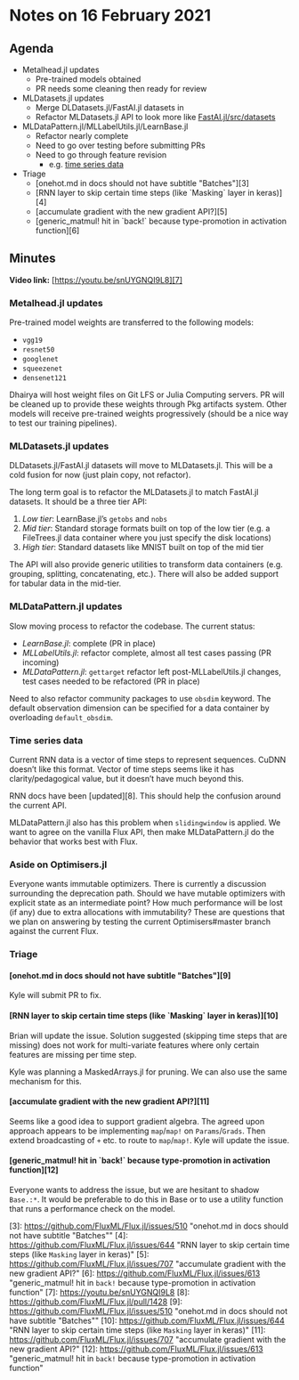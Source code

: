 # Notes on 16 February 2021

## Agenda

- Metalhead.jl updates
	- Pre-trained models obtained
	- PR needs some cleaning then ready for review
- MLDatasets.jl updates
	- Merge DLDatasets.jl/FastAI.jl datasets in
	- Refactor MLDatasets.jl API to look more like [FastAI.jl/src/datasets][1]
- MLDataPattern.jl/MLLabelUtils.jl/LearnBase.jl
	- Refactor nearly complete
	- Need to go over testing before submitting PRs
	- Need to go through feature revision
		- e.g. [time series data][2]
- Triage
	- [onehot.md in docs should not have subtitle "Batches"][3]
	- [RNN layer to skip certain time steps (like \`Masking\` layer in keras)][4]
	- [accumulate gradient with the new gradient API?][5]
	- [generic\_matmul! hit in \`back!\` because type-promotion in activation function][6]

## Minutes

**Video link:** [https://youtu.be/snUYGNQI9L8][7]

### Metalhead.jl updates

Pre-trained model weights are transferred to the following models:
- `vgg19`
- `resnet50`
- `googlenet`
- `squeezenet`
- `densenet121`

Dhairya will host weight files on Git LFS or Julia Computing servers. PR will be cleaned up to provide these weights through Pkg artifacts system. Other models will receive pre-trained weights progressively (should be a nice way to test our training pipelines).

### MLDatasets.jl updates

DLDatasets.jl/FastAI.jl datasets will move to MLDatasets.jl. This will be a cold fusion for now (just plain copy, not refactor).

The long term goal is to refactor the MLDatasets.jl to match FastAI.jl datasets. It should be a three tier API:
1. _Low tier_: LearnBase.jl’s `getobs` and `nobs`
2. _Mid tier_: Standard storage formats built on top of the low tier (e.g. a FileTrees.jl data container where you just specify the disk locations)
3. _High tier_: Standard datasets like MNIST built on top of the mid tier

The API will also provide generic utilities to transform data containers (e.g. grouping, splitting, concatenating, etc.). There will also be added support for tabular data in the mid-tier.

### MLDataPattern.jl updates

Slow moving process to refactor the codebase. The current status:
- _LearnBase.jl_: complete (PR in place)
- _MLLabelUtils.jl_: refactor complete, almost all test cases passing (PR incoming)
- _MLDataPattern.jl_: `gettarget` refactor left post-MLLabelUtils.jl changes, test cases needed to be refactored (PR in place)

Need to also refactor community packages to use `obsdim` keyword. The default observation dimension can be specified for a data container by overloading `default_obsdim`.

### Time series data

Current RNN data is a vector of time steps to represent sequences. CuDNN doesn’t like this format. Vector of time steps seems like it has clarity/pedagogical value, but it doesn’t have much beyond this.

RNN docs have been [updated][8]. This should help the confusion around the current API.

MLDataPattern.jl also has this problem when `slidingwindow` is applied. We want to agree on the vanilla Flux API, then make MLDataPattern.jl do the behavior that works best with Flux.

### Aside on Optimisers.jl

Everyone wants immutable optimizers. There is currently a discussion surrounding the deprecation path. Should we have mutable optimizers with explicit state as an intermediate point? How much performance will be lost (if any) due to extra allocations with immutability? These are questions that we plan on answering by testing the current Optimisers#master branch against the current Flux.

### Triage

#### [onehot.md in docs should not have subtitle "Batches"][9]

Kyle will submit PR to fix.

#### [RNN layer to skip certain time steps (like \`Masking\` layer in keras)][10]

Brian will update the issue. Solution suggested (skipping time steps that are missing) does not work for multi-variate features where only certain features are missing per time step.

Kyle was planning a MaskedArrays.jl for pruning. We can also use the same mechanism for this.

#### [accumulate gradient with the new gradient API?][11]

Seems like a good idea to support gradient algebra. The agreed upon approach appears to be implementing `map`/`map!` on `Params`/`Grads`. Then extend broadcasting of `+` etc. to route to `map`/`map!`. Kyle will update the issue.

#### [generic\_matmul! hit in \`back!\` because type-promotion in activation function][12]

Everyone wants to address the issue, but we are hesitant to shadow `Base.:*`. It would be preferable to do this in Base or to use a utility function that runs a performance check on the model.

[1]:	https://github.com/lorenzoh/FastAI.jl/tree/master/src/datasets
[2]:	https://julialang.zulipchat.com/#narrow/stream/238249-machine-learning/topic/preprocessing.20data.20MLDataPattern
[3]:	https://github.com/FluxML/Flux.jl/issues/510 "onehot.md in docs should not have subtitle "Batches""
[4]:	https://github.com/FluxML/Flux.jl/issues/644 "RNN layer to skip certain time steps (like `Masking` layer in keras)"
[5]:	https://github.com/FluxML/Flux.jl/issues/707 "accumulate gradient with the new gradient API?"
[6]:	https://github.com/FluxML/Flux.jl/issues/613 "generic_matmul! hit in `back!` because type-promotion in activation function"
[7]:	https://youtu.be/snUYGNQI9L8
[8]:	https://github.com/FluxML/Flux.jl/pull/1428
[9]:	https://github.com/FluxML/Flux.jl/issues/510 "onehot.md in docs should not have subtitle "Batches""
[10]:	https://github.com/FluxML/Flux.jl/issues/644 "RNN layer to skip certain time steps (like `Masking` layer in keras)"
[11]:	https://github.com/FluxML/Flux.jl/issues/707 "accumulate gradient with the new gradient API?"
[12]:	https://github.com/FluxML/Flux.jl/issues/613 "generic_matmul! hit in `back!` because type-promotion in activation function"